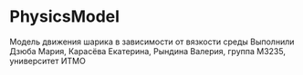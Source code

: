 # PhysicsModel
Модель движения шарика в зависимости от вязкости среды
Выполнили Дзюба Мария, Карасёва Екатерина, Рындина Валерия, группа М3235, университет ИТМО

